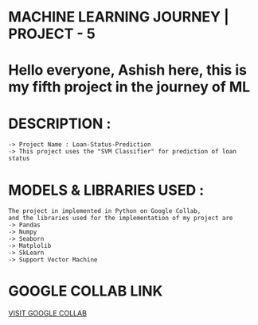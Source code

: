 # MACHINE LEARNING JOURNEY | PROJECT - 5

# Hello everyone, Ashish here, this is my fifth project in the journey of ML

# DESCRIPTION :
    -> Project Name : Loan-Status-Prediction
    -> This project uses the "SVM Classifier" for prediction of loan status
    
# MODELS & LIBRARIES USED :
    The project in implemented in Python on Google Collab,
    and the libraries used for the implementation of my project are
    -> Pandas
    -> Numpy
    -> Seaborn
    -> Matplolib
    -> SkLearn
    -> Support Vector Machine

# GOOGLE COLLAB LINK
[VISIT GOOGLE COLLAB](https://colab.research.google.com/drive/1WZJ_W6Yfl9khqFRVDm4vgsrF5tf3SL-H#scrollTo=y8Y3N-nQK8Mx)
